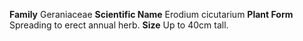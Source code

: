  **Family** Geraniaceae **Scientific Name** Erodium cicutarium **Plant Form** Spreading to erect annual herb. **Size** Up to 40cm tall.